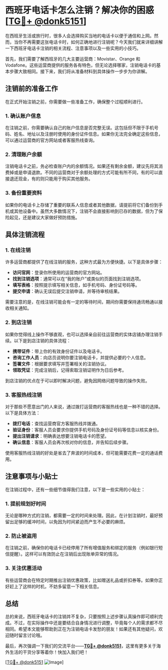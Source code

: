 # 西班牙电话卡怎么注销？解决你的困惑[[TG💪+ @donk5151](https://t.me/s/donk5151)]

在西班牙生活或旅行时，很多人会选择购买当地的电话卡以便于通信和上网。然而，当你不再需要这张电话卡时，如何正确地进行注销呢？今天我们就来详细讲解一下西班牙电话卡注销的相关流程、注意事项以及一些实用的小技巧。

首先，我们需要了解西班牙的几大主要运营商：Movistar、Orange 和 Vodafone。这些运营商提供的服务各有特色，但无论选择哪家，注销电话卡的基本步骤大致相同。接下来，我们将从准备材料到具体操作一步步为你讲解。

## 注销前的准备工作

在正式开始注销之前，你需要做一些准备工作，确保整个过程顺利进行。

### 1. 确认账户信息
在注销之前，你需要确认自己的账户信息是否完整无误。这包括但不限于手机号码、姓名、地址以及注册时使用的身份证件信息。如果你无法完全确定这些信息，可以通过运营商的官方网站或者客服热线查询。

### 2. 清理账户余额
注销电话卡之前，务必检查账户内的余额情况。如果还有剩余金额，建议先将其消费掉或是申请退款。不同的运营商对于余额处理的方式可能有所不同，有的可以直接退还现金，有的则只能用于购买其他服务。

### 3. 备份重要资料
如果你的电话卡上存储了重要的联系人信息或者其他数据，请提前将它们备份到手机或其他设备中。虽然大多数情况下，注销不会直接影响到已存的数据，但为了保险起见，还是建议大家做好预防措施。

## 具体注销流程

### 1. 在线注销
许多运营商都提供了在线注销的服务，这种方式最为方便快捷。以下是具体步骤：

- **访问官网**：登录你所使用的运营商的官方网站。
- **找到注销选项**：通常可以在“我的账户”或类似的页面找到注销选项。
- **填写表格**：按照提示填写相关信息，如手机号码、身份证号码等。
- **提交申请**：确认无误后提交注销申请，并等待审核结果。

需要注意的是，在线注销可能会有一定的等待时间，期间你需要保持通讯畅通以接收相关通知。

### 2. 到店注销
如果你觉得线上操作不够直观，也可以选择亲自前往运营商的实体店铺办理注销手续。以下是到店注销的具体流程：

- **携带证件**：带上你的有效身份证件以及电话卡。
- **咨询工作人员**：向店员说明你要注销电话卡，并提供必要的个人信息。
- **签署文件**：根据要求填写并签署相关的注销协议。
- **领取凭证**：完成注销后，记得索取注销证明作为日后参考。

到店注销的优点在于可以即时解决问题，避免因网络问题导致的操作失败。

### 3. 客服热线注销
对于那些不愿意出门的人来说，通过拨打运营商的客服热线也是一种不错的选择。以下是具体方法：

- **拨打电话**：查找运营商官方客服热线并拨通。
- **验证身份**：客服人员会要求你提供手机号码及身份证号码等信息以核实身份。
- **提出注销请求**：明确表达想要注销电话卡的愿望。
- **确认信息**：客服人员会再次核对你的信息，并告知后续步骤。

使用客服热线注销的好处是省去了奔波的时间成本，但可能需要花费一定的通话费用。

## 注意事项与小贴士

在注销过程中，还有一些细节值得我们注意，以下是一些实用的小贴士：

### 1. 提前规划好时间
无论是哪种方式的注销，都需要一定的时间来处理。因此，在计划注销时，最好预留出足够的缓冲时间，以免因为时间紧迫而产生不必要的麻烦。

### 2. 防止被盗用
在注销之前，确保你的电话卡已经停用了所有增值服务和绑定的服务（例如银行短信提醒）。这样可以有效防止在注销后出现账单异常的情况。

### 3. 关注优惠活动
有些运营商会在特定时期推出注销优惠政策，比如赠送礼品或折扣券等。如果你正好赶上了这样的时机，不妨多留意一下相关信息。

## 总结

总的来说，西班牙电话卡的注销并不复杂，只要按照上述步骤认真操作即可顺利完成。不过，在实际操作中还是要结合自身情况进行调整，毕竟每个人的需求都不尽相同。希望本文能够帮助到正在为注销电话卡发愁的朋友！如果还有其他疑问，欢迎随时留言讨论哦。

最后，再次强调一下我们的交流平台——**[TG💪+ @donk5151](https://t.me/s/donk5151)**，这里有更多关于海外生活的干货分享等着你！快加入我们吧！

[[TG💪+ @donk5151](https://t.me/s/donk5151) ![Image](https://i.postimg.cc/rwNCRYN7/Snipaste-2025-04-30-17-27-05.png)]